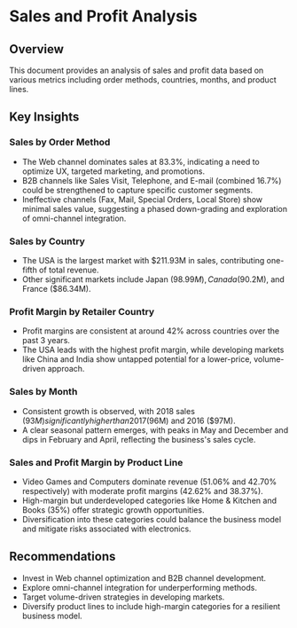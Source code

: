 # Sales and Profit Analysis

## Overview
This document provides an analysis of sales and profit data based on various metrics including order methods, countries, months, and product lines.

## Key Insights

### Sales by Order Method
- The Web channel dominates sales at 83.3%, indicating a need to optimize UX, targeted marketing, and promotions.
- B2B channels like Sales Visit, Telephone, and E-mail (combined 16.7%) could be strengthened to capture specific customer segments.
- Ineffective channels (Fax, Mail, Special Orders, Local Store) show minimal sales value, suggesting a phased down-grading and exploration of omni-channel integration.


### Sales by Country
- The USA is the largest market with $211.93M in sales, contributing one-fifth of total revenue.
- Other significant markets include Japan ($98.99M), Canada ($90.2M), and France ($86.34M).


### Profit Margin by Retailer Country
- Profit margins are consistent at around 42% across countries over the past 3 years.
- The USA leads with the highest profit margin, while developing markets like China and India show untapped potential for a lower-price, volume-driven approach.


### Sales by Month
- Consistent growth is observed, with 2018 sales ($93M) significantly higher than 2017 ($96M) and 2016 ($97M).
- A clear seasonal pattern emerges, with peaks in May and December and dips in February and April, reflecting the business's sales cycle.


### Sales and Profit Margin by Product Line
- Video Games and Computers dominate revenue (51.06% and 42.70% respectively) with moderate profit margins (42.62% and 38.37%).
- High-margin but underdeveloped categories like Home & Kitchen and Books (35%) offer strategic growth opportunities.
- Diversification into these categories could balance the business model and mitigate risks associated with electronics.

## Recommendations
- Invest in Web channel optimization and B2B channel development.
- Explore omni-channel integration for underperforming methods.
- Target volume-driven strategies in developing markets.
- Diversify product lines to include high-margin categories for a resilient business model.
